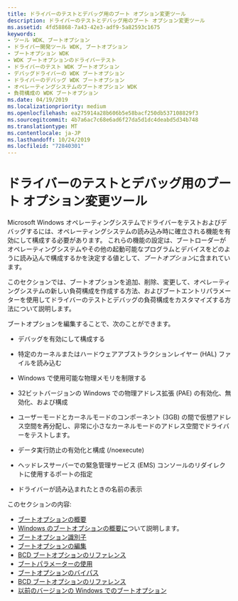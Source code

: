 ```yaml
---
title: ドライバーのテストとデバッグ用のブート オプション変更ツール
description: ドライバーのテストとデバッグ用のブート オプション変更ツール
ms.assetid: 4fd58868-7a43-42e3-adf9-5a82593c1675
keywords:
- ツール WDK、ブートオプション
- ドライバー開発ツール WDK, ブートオプション
- ブートオプション WDK
- WDK ブートオプションのドライバーテスト
- ドライバーのテスト WDK ブートオプション
- デバッグドライバーの WDK ブートオプション
- ドライバーのデバッグ WDK ブートオプション
- オペレーティングシステムのブートオプション WDK
- 負荷構成の WDK ブートオプション
ms.date: 04/19/2019
ms.localizationpriority: medium
ms.openlocfilehash: ea275914a28b606b5e58bacf250db537108829f3
ms.sourcegitcommit: 4b7a6ac7c68e6ad6f27da5d1dc4deabd5d34b748
ms.translationtype: MT
ms.contentlocale: ja-JP
ms.lasthandoff: 10/24/2019
ms.locfileid: "72840301"
---
```

# <a name="tools-for-changing-boot-options-for-driver-testing-and-debugging"></a>ドライバーのテストとデバッグ用のブート オプション変更ツール

Microsoft Windows オペレーティングシステムでドライバーをテストおよびデバッグするには、オペレーティングシステムの読み込み時に確立される機能を有効にして構成する必要があります。 これらの機能の設定は、ブートローダーがオペレーティングシステムやその他の起動可能なプログラムとデバイスをどのように読み込んで構成するかを決定する値として、*ブートオプション*に含まれています。


このセクションでは、ブートオプションを追加、削除、変更して、オペレーティングシステムの新しい負荷構成を作成する方法、およびブートエントリパラメーターを使用してドライバーのテストとデバッグの負荷構成をカスタマイズする方法について説明します。

ブートオプションを編集することで、次のことができます。

- デバッグを有効にして構成する

- 特定のカーネルまたはハードウェアアブストラクションレイヤー (HAL) ファイルを読み込む

- Windows で使用可能な物理メモリを制限する

- 32ビットバージョンの Windows での物理アドレス拡張 (PAE) の有効化、無効化、および構成

- ユーザーモードとカーネルモードのコンポーネント (3GB) の間で仮想アドレス空間を再分配し、非常に小さなカーネルモードのアドレス空間でドライバーをテストします。

- データ実行防止の有効化と構成 (/noexecute)

- ヘッドレスサーバーでの緊急管理サービス (EMS) コンソールのリダイレクトに使用するポートの指定

- ドライバーが読み込まれたときの名前の表示

このセクションの内容:

- [ブートオプションの概要](introduction-to-boot-options.md)
- [Windows のブートオプションの概要に](boot-options-in-windows.md)ついて説明します。
- [ブートオプション識別子](boot-options-identifiers.md)
- [ブートオプションの編集](editing-boot-options.md)
- [BCD ブートオプションのリファレンス](https://docs.microsoft.com/windows-hardware/drivers/ddi/index)
- [ブートパラメーターの使用](using-boot-parameters.md)
- [ブートオプションのバイパス](bypassing-boot-options.md)
- [BCD ブートオプションのリファレンス](bcd-boot-options-reference.md)
- [以前のバージョンの Windows でのブートオプション](boot-options-in-previous-versions-of-windows.md)


